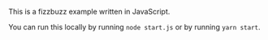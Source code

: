 This is a fizzbuzz example written in JavaScript.

You can run this locally by running `node start.js` or by running `yarn start`.
